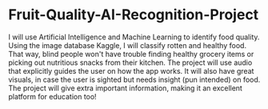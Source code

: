 # Fruit-Quality-AI-Recognition-Project

I will use Artificial Intelligence and Machine Learning to identify food quality. Using the image database Kaggle, I will classify rotten and healthy food. That way, blind people won't have trouble finding healthy grocery items or picking out nutritious snacks from their kitchen. The project will use audio that explicitly guides the user on how the app works. It will also have great visuals, in case the user is sighted but needs insight (pun intended) on food. The project will give extra important information, making it an excellent platform for education too!
